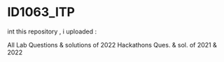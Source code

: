 # ID1063_ITP

int this repository , i uploaded :

All Lab Questions & solutions of 2022
Hackathons Ques. & sol. of 2021 & 2022
